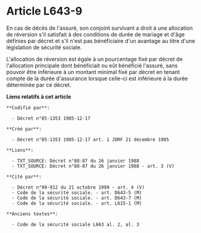 # Article L643-9

En cas de décès de l'assuré, son conjoint survivant a droit à une allocation de réversion s'il satisfait à des conditions de
durée de mariage et d'âge définies par décret et s'il n'est pas bénéficiaire d'un avantage au titre d'une législation de
sécurité sociale. 

L'allocation de réversion est égale à un pourcentage fixé par décret de l'allocation principale dont bénéficiait ou eût
bénéficié l'assuré, sans pouvoir être inférieure à un montant minimal fixé par décret en tenant compte de la durée
d'assurance lorsque celle-ci est inférieure à la durée déterminée par ce décret.

**Liens relatifs à cet article**

	**Codifié par**:

	  - Décret n°85-1353 1985-12-17

	**Créé par**:

	  - Décret n°85-1353 1985-12-17 art. 1 JORF 21 décembre 1985

	**Liens**:

	  - TXT_SOURCE: Décret n°88-87 du 26 janvier 1988
	  - TXT_SOURCE: Décret n°88-87 du 26 janvier 1988 - art. 3 (V)

	**Cité par**:

	  - Décret n°99-912 du 21 octobre 1999 - art. 4 (V)
	  - Code de la sécurité sociale. - art. D643-5 (M)
	  - Code de la sécurité sociale. - art. D643-7 (M)
	  - Code de la sécurité sociale. - art. L615-1 (M)

	**Anciens textes**:

	  - Code de la sécurité sociale L663 al. 2, al. 3
